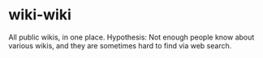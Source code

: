# wiki-wiki
All public wikis, in one place. Hypothesis: Not enough people know about various wikis, and they are sometimes hard to find via web search.
